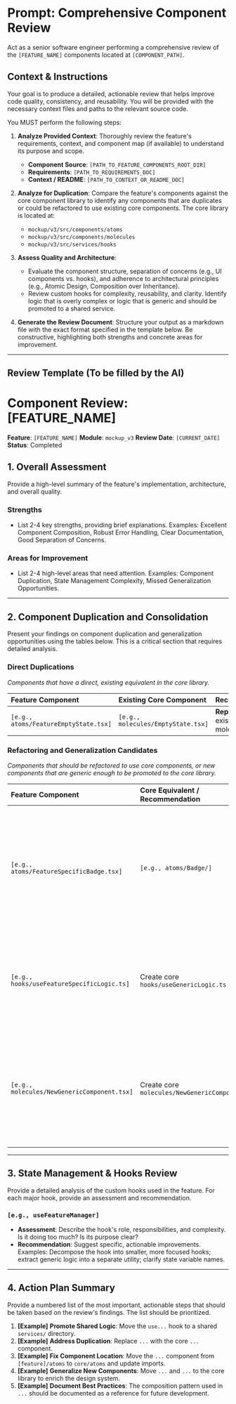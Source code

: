 # Prompt: Comprehensive Component Review

Act as a senior software engineer performing a comprehensive review of the `[FEATURE_NAME]` components located at `[COMPONENT_PATH]`.

## Context & Instructions

Your goal is to produce a detailed, actionable review that helps improve code quality, consistency, and reusability. You will be provided with the necessary context files and paths to the relevant source code.

You MUST perform the following steps:

1.  **Analyze Provided Context**: Thoroughly review the feature's requirements, context, and component map (if available) to understand its purpose and scope.
    -   **Component Source**: `[PATH_TO_FEATURE_COMPONENTS_ROOT_DIR]`
    -   **Requirements**: `[PATH_TO_REQUIREMENTS_DOC]`
    -   **Context / README**: `[PATH_TO_CONTEXT_OR_README_DOC]`

2.  **Analyze for Duplication**: Compare the feature's components against the core component library to identify any components that are duplicates or could be refactored to use existing core components. The core library is located at:
    -   `mockup/v3/src/components/atoms`
    -   `mockup/v3/src/components/molecules`
    -   `mockup/v3/src/services/hooks`

3.  **Assess Quality and Architecture**:
    -   Evaluate the component structure, separation of concerns (e.g., UI components vs. hooks), and adherence to architectural principles (e.g., Atomic Design, Composition over Inheritance).
    -   Review custom hooks for complexity, reusability, and clarity. Identify logic that is overly complex or logic that is generic and should be promoted to a shared service.

4.  **Generate the Review Document**: Structure your output as a markdown file with the exact format specified in the template below. Be constructive, highlighting both strengths and concrete areas for improvement.

---

## Review Template (To be filled by the AI)

# Component Review: [FEATURE_NAME]

**Feature**: `[FEATURE_NAME]`
**Module**: `mockup_v3`
**Review Date**: `[CURRENT_DATE]`
**Status**: Completed

## 1. Overall Assessment

Provide a high-level summary of the feature's implementation, architecture, and overall quality.

### Strengths

-   List 2-4 key strengths, providing brief explanations. Examples: Excellent Component Composition, Robust Error Handling, Clear Documentation, Good Separation of Concerns.

### Areas for Improvement

-   List 2-4 high-level areas that need attention. Examples: Component Duplication, State Management Complexity, Missed Generalization Opportunities.

---

## 2. Component Duplication and Consolidation

Present your findings on component duplication and generalization opportunities using the tables below. This is a critical section that requires detailed analysis.

### Direct Duplications

*Components that have a direct, existing equivalent in the core library.*

| Feature Component | Existing Core Component | Recommendation |
| :--- | :--- | :--- |
| `[e.g., atoms/FeatureEmptyState.tsx]` | `[e.g., molecules/EmptyState.tsx]` | **Replace.** Use the existing core molecule directly. |

### Refactoring and Generalization Candidates

*Components that should be refactored to use core components, or new components that are generic enough to be promoted to the core library.*

| Feature Component | Core Equivalent / Recommendation | Analysis |
| :--- | :--- | :--- |
| `[e.g., atoms/FeatureSpecificBadge.tsx]` | `[e.g., atoms/Badge/]` | **Refactor.** Explain how this component should be refactored to use or compose the core component to avoid duplicating styles and logic. |
| `[e.g., hooks/useFeatureSpecificLogic.ts]` | Create core `hooks/useGenericLogic.ts` | **Generalize.** Explain why this hook's logic is not feature-specific and would be valuable in the core library. |
| `[e.g., molecules/NewGenericComponent.tsx]` | Create core `molecules/NewGenericComponent.tsx` | **Generalize.** Identify this as a new, high-value component that should be part of the core design system from the start. |

---

## 3. State Management & Hooks Review

Provide a detailed analysis of the custom hooks used in the feature. For each major hook, provide an assessment and recommendation.

### `[e.g., useFeatureManager]`

-   **Assessment**: Describe the hook's role, responsibilities, and complexity. Is it doing too much? Is its purpose clear?
-   **Recommendation**: Suggest specific, actionable improvements. Examples: Decompose the hook into smaller, more focused hooks; extract generic logic into a separate utility; clarify state variable names.

---

## 4. Action Plan Summary

Provide a numbered list of the most important, actionable steps that should be taken based on the review's findings. The list should be prioritized.

1.  **[Example]** **Promote Shared Logic**: Move the `use...` hook to a shared `services/` directory.
2.  **[Example]** **Address Duplication**: Replace `...` with the core `...` component.
3.  **[Example]** **Fix Component Location**: Move the `...` component from `[feature]/atoms` to `core/atoms` and update imports.
4.  **[Example]** **Generalize New Components**: Move `...` and `...` to the core library to enrich the design system.
5.  **[Example]** **Document Best Practices**: The composition pattern used in `...` should be documented as a reference for future development.
